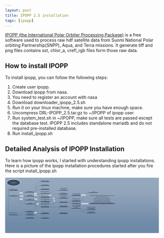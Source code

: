 ```yaml
---
layout: post
title: IPOPP 2.5 installation
tags: [ipopp]
---
```


[IPOPP (the International Polar Orbiter Processing Package)](https://directreadout.sci.gsfc.nasa.gov/?id=dspContent&cid=68)
is a free software used to process raw hdf satellite data from Suomi National
 Polar orbiting Partnership(SNPP), Aqua, and Terra missions. It generate tiff
 and png files contains sst, chlor_a, crefl_rgb files form those raw data.


## How to install IPOPP
<!--break-->
To install ipopp, you can follow the following steps:

1. Create user ipopp.
2. Download ipopp from nasa.
 1. You need to register an account with nasa
 2. Download downloader_ipopp_2.5.sh
 3. Run it on your linux machine, make sure you have enough space.
3. Uncompress DRL-IPOPP_2.5.tar.gz to ~/IPOPP of ipopp user.
4. Run system_test.sh in ~/IPOPP, make sure all tests are passed except the
    database test. IPOPP 2.5 includes standalone mariadb and do not required
    pre-installed database.
5. Run install_ipopp.sh

##  Detailed Analysis of IPOPP Installation

To learn how ipopp works, I started with understanding ipopp installations. Here
is a picture of the ipopp installation procedures started after you fire the
script install_ipopp.sh

[![IPOPP Install](/images/ipopp_installation.png)](/images/ipopp_installation.pdf)
